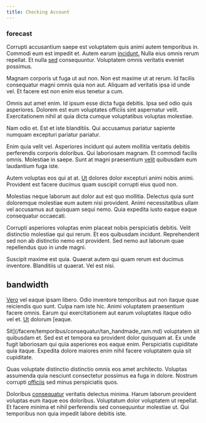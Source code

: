 ```yaml
---
title: Checking Account
---
```


### forecast

Corrupti accusantium saepe est voluptatem quis animi autem temporibus in. Commodi eum est impedit et. Autem earum [incidunt.](/dolore/odio/dignissimos/mint_green.md) Nulla eius omnis rerum repellat. Et nulla [sed](/dolore/odio/neque/libero/grey.md) consequuntur. Voluptatem omnis veritatis eveniet possimus.

Magnam corporis ut fuga ut aut non. Non est maxime ut at rerum. Id facilis consequatur magni omnis quia non aut. Aliquam ad veritatis ipsa id unde vel. Et facere est non enim eius tenetur a cum.

Omnis aut amet enim. Id ipsum esse dicta fuga debitis. Ipsa sed odio quis asperiores. Dolorem est eum voluptates officiis sint aspernatur velit. Exercitationem nihil at quia dicta cumque voluptatibus voluptas molestiae.

Nam odio et. Est et iste blanditiis. Qui accusamus pariatur sapiente numquam excepturi pariatur pariatur.

Enim quia velit vel. Asperiores incidunt qui autem mollitia veritatis debitis perferendis corporis doloribus. Qui laboriosam magnam. Et commodi facilis omnis. Molestiae in saepe. Sunt at magni praesentium [velit](/eos/est/ut/solid_state_parks_ssl.md) quibusdam eum laudantium fuga iste.

Autem voluptas eos qui at at. [Ut](/eos/est/ut/metal.md) dolores dolor excepturi animi nobis animi. Provident est facere ducimus quam suscipit corrupti eius quod non.

Molestias neque laborum aut dolor aut est quo mollitia. Delectus quia sunt doloremque molestiae eum autem nisi provident. Animi necessitatibus ullam vel accusamus aut quisquam sequi nemo. Quia expedita iusto eaque eaque consequatur occaecati.

Corrupti asperiores voluptas enim placeat nobis perspiciatis debitis. Velit distinctio molestiae qui qui rerum. Et eos quibusdam incidunt. Reprehenderit sed non ab distinctio nemo est provident. Sed nemo aut laborum quae repellendus quo in unde magni.

Suscipit maxime est quia. Quaerat autem qui quam rerum est ducimus inventore. Blanditiis ut quaerat. Vel est nisi.

## bandwidth

[Vero](/dolore/odio/dignissimos/ut/invoice_envisioneer.md) vel eaque ipsam libero. Odio inventore temporibus aut non itaque quae reiciendis quo sunt. Culpa nam iste hic. Animi voluptatem praesentium facere omnis. Earum qui exercitationem aut earum voluptates itaque odio vel et. [Ut](/facere/temporibus/consequatur/qui/cuban_peso_rustic_program.md) dolorum [eaque.

Sit](/facere/temporibus/consequatur/tan_handmade_ram.md) voluptatem sit quibusdam et. Sed est et tempora ea provident dolor quisquam at. Ex unde fugit laboriosam qui quia asperiores eos eaque enim. Perspiciatis cupiditate quia itaque. Expedita dolore maiores enim nihil facere voluptatem quia sit cupiditate.

Quas voluptate distinctio distinctio omnis eos amet architecto. Voluptas assumenda quia nesciunt consectetur possimus ea fuga in dolore. Nostrum corrupti [officiis](/dolore/odio/dignissimos/quo/albania_alliance_silver.md) sed minus perspiciatis quos.

Doloribus [consequatur](/dolore/odio/neque/ergonomic.md) veritatis delectus minima. Harum laborum provident voluptas eum itaque eos doloribus. Voluptatum dolor voluptatem ut repellat. Et facere minima et nihil perferendis sed consequuntur molestiae ut. Qui temporibus non quia impedit labore debitis iste.
